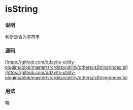 # isString

### 说明

判断是否为字符串

### 源码

[https://github.com/ddzy/ts-utility-plugins/blob/master/src/ddzy/utility/others/isString/index.ts](https://github.com/ddzy/ts-utility-plugins/blob/master/src/ddzy/utility/others/isString/index.ts)

### 用法

略

